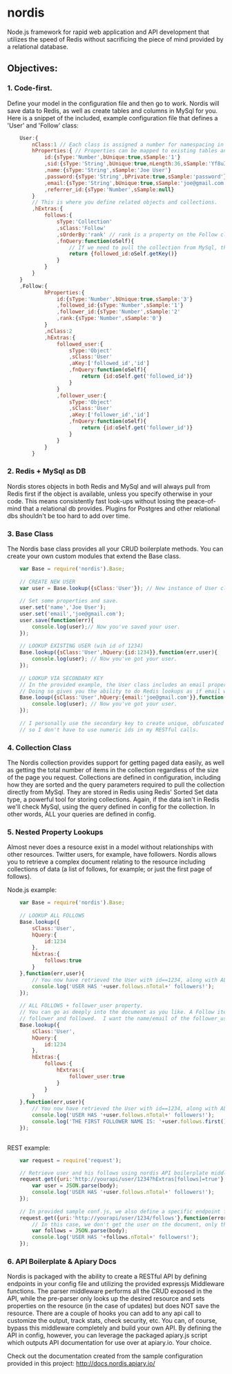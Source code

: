 nordis
=====

Node.js framework for rapid web application and API development that utilizes the speed of Redis without sacrificing the piece
of mind provided by a relational database.

Objectives:
-------------

### 1. Code-first.
Define your model in the configuration file and then go to work. Nordis will save data to Redis, as well as create tables and columns in MySql for you. Here is a snippet of the included, example configuration file that defines a 'User' and 'Follow' class:

```Javascript
    User:{
        nClass:1 // Each class is assigned a number for namespacing in redis.
        hProperties:{ // Properties can be mapped to existing tables and columns, but this assumes a clean slate
            id:{sType:'Number',bUnique:true,sSample:'1'}
            ,sid:{sType:'String',bUnique:true,nLength:36,sSample:'Yf8uIoP'}
            ,name:{sType:'String',sSample:'Joe User'}
            ,password:{sType:'String',bPrivate:true,sSample:'password'}
            ,email:{sType:'String',bUnique:true,sSample:'joe@gmail.com'}
            ,referrer_id:{sType:'Number',sSample:null}
        }
        // This is where you define related objects and collections.
        ,hExtras:{
            follows:{
                sType:'Collection'
                ,sClass:'Follow'
                ,sOrderBy:'rank' // rank is a property on the Follow class, by which we sort the user.follows collection.
                ,fnQuery:function(oSelf){
                    // If we need to pull the collection from MySql, this returns the query bits needed to do so.
                    return {followed_id:oSelf.getKey()}
                }
            }
        }
    }
    ,Follow:{
            hProperties:{
                id:{sType:'Number',bUnique:true,sSample:'3'}
                ,followed_id:{sType:'Number',sSample:'1'}
                ,follower_id:{sType:'Number',sSample:'2'                }
                ,rank:{sType:'Number',sSample:'0'}
            }
            ,nClass:2
            ,hExtras:{
                followed_user:{
                    sType:'Object'
                    ,sClass:'User'
                    ,aKey:['followed_id','id']
                    ,fnQuery:function(oSelf){
                        return {id:oSelf.get('followed_id')}
                    }
                }
                ,follower_user:{
                    sType:'Object'
                    ,sClass:'User'
                    ,aKey:['follower_id','id']
                    ,fnQuery:function(oSelf){
                        return {id:oSelf.get('follower_id')}
                    }
                }
            }
        }
```

### 2. Redis + MySql as DB
Nordis stores objects in both Redis and MySql and will always pull from Redis first if the object is available, unless you specify otherwise in your code. This means consistently fast look-ups without losing the peace-of-mind that a relational db provides.  Plugins for Postgres and other relational dbs shouldn't be too hard to add over time.

### 3. Base Class
The Nordis base class provides all your CRUD boilerplate methods. You can create your own custom modules that extend the Base class. 

```Javascript
    var Base = require('nordis').Base;
    
    // CREATE NEW USER
    var user = Base.lookup({sClass:'User'}); // New instance of User class.
    
    // Set some properties and save.
    user.set('name','Joe User');
    user.set('email','joe@gmail.com');
    user.save(function(err){
        console.log(user);// Now you've saved your user.
    });
    
    // LOOKUP EXISTING USER (wih id of 1234)
    Base.lookup({sClass:'User',hQuery:{id:1234}},function(err,user){
        console.log(user); // Now you've got your user.
    });
    
    // LOOKUP VIA SECONDARY KEY
    // In the provided example, the User class includes an email property that is marked as unique.
    // Doing so gives you the ability to do Redis lookups as if email was the primary key:
    Base.looup({sClass:'User',hQuery:{email:'joe@gmail.com'}},function(err,user){
        console.log(user); // Now you've got your user.
    });
    
    // I personally use the secondary key to create unique, obfuscated string ids (guids) for objects
    // so I don't have to use numeric ids in my RESTful calls.
```


### 4. Collection Class
The Nordis collection provides support for getting paged data easily, as well as getting the total number of items in the collection regardless of the size of the page you request. Collections are defined in configuration, including how they are sorted and the query parameters required to pull the collection directly from MySql. They are stored in Redis using Redis' Sorted Set data type, a powerful tool for storing collections. Again, if the data isn't in Redis we'll check MySql, using the query defined in config for the collection. In other words, ALL your queries are defined in config.

### 5. Nested Property Lookups
Almost never does a resource exist in a model without relationships with other resources. Twitter users, for example, have followers. Nordis allows you to retrieve a complex document relating to the resource including collections of data (a list of follows, for example; or just the first page of follows).

Node.js example:
```Javascript
    var Base = require('nordis').Base;
    
    // LOOKUP ALL FOLLOWS
    Base.lookup({
        sClass:'User',
        hQuery:{
            id:1234
        },
        hExtras:{
            follows:true
        }
    },function(err,user){
        // You now have retrieved the User with id==1234, along with ALL his follows.
        console.log('USER HAS '+user.follows.nTotal+' followers!');
    });
    
    // ALL FOLLOWS + follower_user property.
    // You can go as deeply into the document as you like. A Follow item only gives me the ids of the
    // follower and followed.  I want the name/email of the follower_user (see example config for model details):
    Base.lookup({
        sClass:'User',
        hQuery:{
            id:1234
        },
        hExtras:{
            follows:{
                hExtras:{
                    follower_user:true
                }
            }
        }
    },function(err,user){
        // You now have retrieved the User with id==1234, along with ALL his follows.
        console.log('USER HAS '+user.follows.nTotal+' followers!');
        console.log('THE FIRST FOLLOWER NAME IS: '+user.follows.first().follower_user.get('name'));
    });
    
```

REST example:
```Javascript
    var request = require('request');

    // Retrieve user and his follows using nordis API boilerplate middleware.
    request.get({uri:'http://yourapi/user/1234?hExtras[follows]=true'},function(error, response, body){
        var user = JSON.parse(body);
        console.log('USER HAS '+user.follows.nTotal+' followers!');
    });
    
    // In provided sample conf.js, we also define a specific endpoint for getting user follows: 
    request.get({uri:'http://yourapi/user/1234/follows'},function(error, response, body){
        // In this case, we don't get the user on the document, only the collection of follows.
        var follows = JSON.parse(body);
        console.log('USER HAS '+follows.nTotal+' followers!');
    });
```

### 6. API Boilerplate & Apiary Docs 
Nordis is packaged with the ability to create a RESTful API by defining endpoints in your config file and utilizing the provided expressjs Middleware functions. The parser middleware performs all the CRUD exposed in the API, while the pre-parser only looks up the desired resource and sets properties on the resource (in the case of updates) but does NOT
save the resource. There are a couple of hooks you can add to any api call to customize the output, track stats, check security, etc. You can, of course, bypass this middleware completely and build your own API. By defining the API in config, however, you can leverage the packaged apiary.js script which outputs API documentation for use over at apiary.io. Your choice.

Check out the documentation created from the sample configuration provided in this project: http://docs.nordis.apiary.io/





